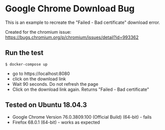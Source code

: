 # Google Chrome Download Bug

This is an example to recreate the "Failed - Bad certificate" download error.

Created for the chromium issue: https://bugs.chromium.org/p/chromium/issues/detail?id=993362

## Run the test
```
$ docker-compose up
```

 - go to https://localhost:8080
 - click on the download link
 - Wait 90 seconds. Do not refresh the page
 - Click on the download link again. Returns "Failed - Bad certificate"

## Tested on Ubuntu 18.04.3 

 - Google Chrome Version 76.0.3809.100 (Official Build) (64-bit) - fails
 - Firefox 68.0.1 (64-bit) - works as expected
